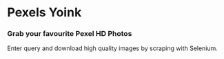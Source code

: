 # Pexels Yoink #

### Grab your favourite Pexel HD Photos

Enter query and download high quality images by scraping with Selenium.
